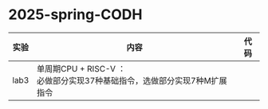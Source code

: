 # 2025-spring-CODH
|实验   |内容                              |代码|
| ----- | ------------------------------- | -------- | 
|lab3|单周期CPU + RISC-V ：<br> 必做部分实现37种基础指令，选做部分实现7种M扩展指令||
